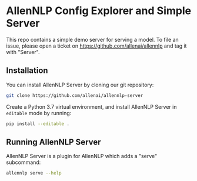 # AllenNLP Config Explorer and Simple Server

This repo contains a simple demo server for serving a model. To file an issue, please open a ticket on https://github.com/allenai/allennlp and tag it with "Server".

## Installation

You can install AllenNLP Server by cloning our git repository:

```bash
git clone https://github.com/allenai/allennlp-server
```

Create a Python 3.7 virtual environment, and install AllenNLP Server in `editable` mode by running:

```bash
pip install --editable .
```

## Running AllenNLP Server

AllenNLP Server is a plugin for AllenNLP which adds a "serve" subcommand:

```bash
allennlp serve --help
```
